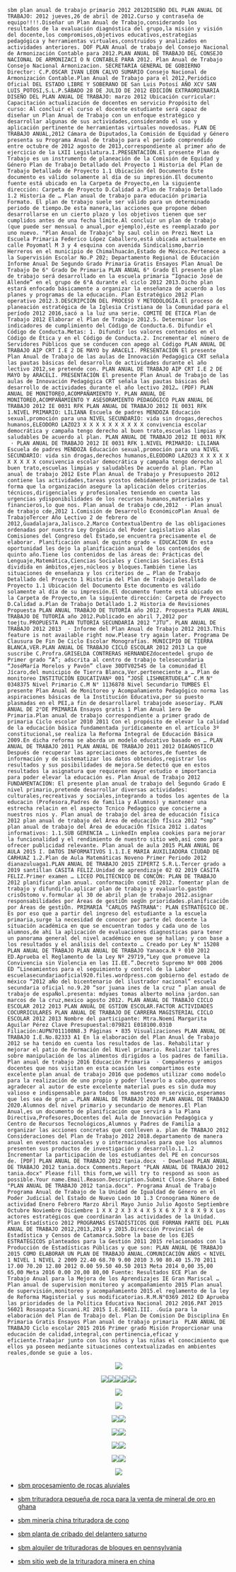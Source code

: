 
```
sbm plan anual de trabajo primario 2012 2012DISEÑO DEL PLAN ANUAL DE TRABAJO: 2012 jueves,26 de abril de 2012.Curso y contraseña de equipo!!!!.Diseñar un Plan Anual de Trabajo,considerando los resultados de la evaluación diagnóstica del grupo,la misión y visión del docente,los compromisos,objetivos educativos,estrategias pedagógica y herramientas virtuales,construidos y analizados en actividades anteriores. DOF PLAN Anual de trabajo del Consejo Nacional de Armonización Contable para 2012.PLAN ANUAL DE TRABAJO DEL CONSEJO NACIONAL DE ARMONIZACI O N CONTABLE PARA 2012. Plan Anual de Trabajo Consejo Nacional Armonizacion. SECRETARIA GENERAL DE GOBIERNO Director: C.P.OSCAR IVAN LEON CALVO SUMARIO Consejo Nacional de Armonización Contable.Plan Anual de Trabajo para el 2012.Periódico Oficial DEL ESTADO LIBRE Y SOBERANO DE San Luis Potosí AÑO XCV SAN LUIS POTOSI,S.L.P.SÁBADO 28 DE JULIO DE 2012 EDICIÓN EXTRAORDINARIA DISEÑO DEL PLAN ANUAL DE TRABAJO: marzo 2012 Ubicación curricular: Capacitación actualización de docentes en servicio Propósito del curso: Al concluir el curso el docente estudiante será capaz de diseñar un Plan Anual de Trabajo con un enfoque estratégico y desarrollar algunas de sus actividades,considerando el uso y aplicación pertinente de herramientas virtuales novedosas. PLAN DE TRABAJO ANUAL,2012 Cámara de Diputados,la Comisión de Equidad y Género presenta su Programa Anual de trabajo para el periodo comprendido entre octubre de 2012 agosto de 2013,correspondiente al primer año de ejercicio de la LXII Legislatura.I.PRESENTACIÓN.El presente Plan de Trabajo es un instrumento de planeación de la Comisión de Equidad y Género Plan de Trabajo Detallado del Proyecto 1 Historia del Plan de Trabajo Detallado de Proyecto 1.1 Ubicación del Documento Este documento es válido solamente al día de su impresión.El documento fuente está ubicado en la Carpeta de Proyecto,en la siguiente dirección: Carpeta de Proyecto D.Calidad a.Plan de Trabajo Detallado 1.2 Historia de … Plan anual de trabajo para educación primaria Formato. El plan de trabajo suele ser válido para un determinado periodo de tiempo.De esta manera,las acciones que propone deben desarrollarse en un cierto plazo y los objetivos tienen que ser cumplidos antes de una fecha límite.Al concluir un plan de trabajo (que puede ser mensual o anual,por ejemplo),éste es reemplazado por uno nuevo. "Plan Anual de Trabajo" by saul colin on Prezi Next La Escuela Primaria Federico López Caballero,está ubicada actualmente en calle Poyomatl M 3 y 4 esquina con avenida Sindicalismo,barrio Herreros en el municipio de Chimalhuacán,Estado de México.Pertenece a la Supervisión Escolar No.P 202; Departamento Regional de Educación Informe Anual De Segundo Grado Primaria Gratis Ensayos Plan Anual De Trabajo De 6° Grado De Primaria PLAN ANUAL 6° Grado El presente plan de trabajo será desarrollado en la escuela primaria “Ignacio José de Allende” en el grupo de 6°A durante el ciclo 2012 2013.Dicho plan estará enfocado básicamente a organizar la enseñanza de acuerdo a los planes y programas de la educación. Plan Estratégico 2012 Plan operativo 2012.3.DESCRIPCIÓN DEL PROCESO Y METODOLOGÍA.El proceso de planeación estratégica de la Iglesia Cristiana de la Comunidad para el período 2012 2016,sacó a la luz una serie. COMITÉ DE ÉTICA Plan de Trabajo 2012 Elaborar el Plan de Trabajo 2012.5. Determinar los indicadores de cumplimiento del Código de Conducta.6. Difundir el Código de Conducta.Metas: 1. Difundir los valores contenidos en el Código de Ética y en el Código de Conducta.2. Incrementar el número de Servidores Públicos que se conducen con apego al Código PLAN ANUAL DE TRABAJO AIP CRT I.E 2 DE MAYO by ARACELI. PRESENTACIÓN El presente Plan Anual de Trabajo de las aulas de Innovación Pedagógica CRT señala las pautas básicas del desarrollo de actividades durante el año lectivo 2012,se pretende con. PLAN ANUAL DE TRABAJO AIP CRT I.E 2 DE MAYO by ARACELI. PRESENTACIÓN El presente Plan Anual de Trabajo de las aulas de Innovación Pedagógica CRT señala las pautas básicas del desarrollo de actividades durante el año lectivo 2012… (PDF) PLAN ANUAL DE MONITOREO,ACOMPAÑAMIENTO Y. PLAN ANUAL DE MONITOREO,ACOMPAÑAMIENTO Y ASESORAMIENTO PEDAGÓGICO PLAN ANUAL DE TRABAJO 2012 IE 0031 RFK PLAN ANUAL DE TRABAJO 2012 IE 0031 RFK 1.NIVEL PRIMARIO: LILIANA Escuela de padres MENDOZA Educación sexual,promoción para una NIVEL SECUNDARIO: vida sin drogas,derechos humanos,ELEODORO LAZO23 X X X X X X X X X X convivencia escolar democrática y campaña tengo derecho al buen trato,escuelas limpias y saludables De acuerdo al plan. PLAN ANUAL DE TRABAJO 2012 IE 0031 RFK  · PLAN ANUAL DE TRABAJO 2012 IE 0031 RFK 1.NIVEL PRIMARIO: LILIANA Escuela de padres MENDOZA Educación sexual,promoción para una NIVEL SECUNDARIO: vida sin drogas,derechos humanos,ELEODORO LAZO23 X X X X X X X X X X convivencia escolar democrática y campaña tengo derecho al buen trato,escuelas limpias y saludables De acuerdo al plan. Plan anual de trabajo 2012 Este Plan Anual de Trabajo y Presupuesto 2012 contiene las actividades,tareas ycostos debidamente priorizadas,de tal forma que la organización asegure la aplicación delos criterios técnicos,dirigenciales y profesionales teniendo en cuenta las urgencias ydisponibilidades de los recursos humanos,materiales y financieros,lo que nos. Plan anual de trabajo cde,2012  · Plan anual de trabajo cde,2012 1.Comisión de Desarrollo EconómicoPlan Anual de TrabajoTercer Año Lectivo 2 de febrero de 2012,Guadalajara,Jalisco.2.Marco ContextualDentro de las obligaciones ordenadas por nuestra Ley Orgánica del Poder Legislativo alas Comisiones del Congreso del Estado,se encuentra precisamente el de elaborar. Planificación anual de quinto grado « EDUCACION En esta oportunidad les dejo la planificación anual de los contenidos de quinto año.Tiene los contenidos de las áreas de: Prácticas del Lenguaje,Matemática,Ciencias Sociales y Ciencias Sociales.Está dividida en ámbitos,ejes,núcleos y bloques.También tiene las situaciones de enseñanza y los criterios de … Plan de Trabajo Detallado del Proyecto 1 Historia del Plan de Trabajo Detallado de Proyecto 1.1 Ubicación del Documento Este documento es válido solamente al día de su impresión.El documento fuente está ubicado en la Carpeta de Proyecto,en la siguiente dirección: Carpeta de Proyecto D.Calidad a.Plan de Trabajo Detallado 1.2 Historia de Revisiones Propuesta PLAN ANUAL TRABAJO DE TUTORÍA año 2012. Propuesta PLAN ANUAL TRABAJO DE TUTORÍA año 2012.Publicado en abril 7,2012 por toejtu.PROPUESTA PLAN TUTORÍA SECUNDARIA 2012 “JTU”. PLAN ANUAL DE TRABAJO 2012 2013  · Informe del Plan Anual de Trabajo 2012 2013.This feature is not available right now.Please try again later. Programa De Clausura De Fin De Ciclo Escolar Monografías. MUNICIPIO DE TIERRA BLANCA,VER.PLAN ANUAL DE TRABAJO CICLO ESCOLAR 2012 2013 La que suscribe C.Profra.GRISELDA CONTRERAS HERNANDEZdocentedel grupo de Primer grado “A”; adscrita al centro de trabajo telesecundaria “JoséMaría Morelos y Pavón” clave 30DTV0254S de la comunidad El Jícaro,del municipio de Tierra Blanca,Ver.perteneciente a … Plan de monitoreo INSTITUCIÓN EDUCATIVANº 001 “JOSÉ LISHNERTUDELA” C.M N° 0348375 Nivel Primario C.M N° 1136878 Nivel Secundario TUMBES El presente Plan Anual de Monitoreo y Acompañamiento Pedagógico norma las aspiraciones básicas de la Institución Educativa,por su puesto plasmadas en el PEI,a fin de desarrollarel trabajode asesoríay. PLAN ANUAL DE 2°DE PRIMARIA Ensayos gratis 1 Plan Anual 1ero De Primaria.Plan anual de trabajo correspondiente a primer grado de primaria Ciclo escolar 2010 2011 Con el propósito de elevar la calidad de la educación básica fundamentada jurídicamente en el artículo 3º constitucional,se realiza la Reforma Integral de Educación Básica 2009.En dicha reforma se aborda un modelo educativo basado en … PLAN ANUAL DE TRABAJO 2011 PLAN ANUAL DE TRABAJO 2011 2012 DIAGNOSTICO Después de recuperar las apreciaciones de actores,de fuentes de información y de sistematizar los datos obtenidos,registrar los resultados y sus posibilidades de mejora.Se detectó que en estos resultados la asignatura que requieren mayor estudio e importancia para poder elevar la educación es. Plan Anual de Trabajo 2012 FUNDAMENTACION: El presente plan anual de trabajo del Segundo Grado E nivel primario,pretende desarrollar diversas actividades: culturales,recreativas y sociales,integrando a todos los agentes de la educacin (Profesora,Padres de familia y Alumnos) y mantener una estrecha relacin en el aspecto Tcnico Pedaggico que concierne a nuestros nios y. Plan anual de trabajo del área de educación física 2012 plan anual de trabajo del Área de educaciÓn fÍsica 2012 “smp” plan anual de trabajo del Área de educaciÓn fÍsica 2012 i.datos informativos: 1.1.SUB GERENCIA … LinkedIn emplea cookies para mejorar la funcionalidad y el rendimiento de nuestro sitio web,así como para ofrecer publicidad relevante. Plan anual de aula 2015 PLAN ANUAL DE AULA 2015 I. DATOS INFORMATIVOS 1.1.I.E MARIA AUXILIADORA CIUDAD DE CARHUAZ 1.2.Plan de Aula Matemáticas Noveno Primer Periodo 2012 dianazuluaga1.PLAN ANUAL DE TRABAJO 2015 ZIPERTZ S.R.L.Tercer grado a 2019 santillan CASITA FELIZ.Unidad de aprendizaje 02 02 2019 CASITA FELIZ.Primer examen … LICEO POLITÉCNICO DE CONCÓN: PLAN DE TRABAJO 2012 planificar plan anual. conformaciÓn comitÉ 2012. fomentar plan de trabajo y difundirlo.aplicar plan de trabajo y evaluarlo.gastÓn crisÓstomo v.formular al 30 de abril plan de trabajo 2012.asignar responsabilidades por Áreas de gestiÓn segÚn prioridades.planificaciÓn por Áreas de gestiÓn. PRIMARIA "CARLOS PASTRANA": PLAN ESTRATÉGICO DE. Es por eso que a partir del ingreso del estudiante a la escuela primaria,surge la necesidad de conocer por parte del docente la situación académica en que se encuentran todos y cada uno de los alumnos,de ahí la aplicación de evaluaciones diagnosticas para tener un panorama general del nivel académico en que se hallan; y con base a los resultados y el análisis del contexto … Creado por Ley N° 15208 PLAN ANUAL DE TRABAJO PLAN ANUAL DE TRABAJO Yanaoca.N º 010 2012 ED.Aprueba el Reglamento de la Ley Nº 29719,“Ley que promueve la Convivencia sin Violencia en las II.EE.”.Decreto Supremo Nº 008 2006 ED “Lineamientos para el seguimiento y control de la Labor escuelasecundariaoficial920.files.wordpress.com gobierno del estado de méxico “2012 aÑo del bicentenario del ilustrador nacional” escuela secundaria oficial no.9.20 “sor juana ines de la cruz ” plan anual de trabajo de espaÑol.presenta: mdyaes tomas alberto molina jardon.san marcos de la cruz,mexico agosto 2012. PLAN ANUAL DE TRABAJO CICLO ESCOLAR 2012 2013 PLAN ANUAL DE GSTION ESCOLAR.FACTOR ACTIVIDADES COCURRICULARES PLAN ANUAL DE TRABAJO DE CARRERA MAGISTERIAL CICLO ESCOLAR 2012 2013 Nombre del participante: Mtra.Noemí Margarita Aguilar Pérez Clave Presupuestal:079821 E018100.0310 Filiación:AUPN7011108N8.3 Páginas • 835 Visualizaciones PLAN ANUAL DE TRABAJO I.E.No.82333 A1 En la elaboración del Plan Anual de Trabajo 2012 se ha tenido en cuenta los resultados de las. Rehabilitar y mejorar el patio de Formación del Nivel primario. Realizar talleres sobre manipulación de los alimentos dirigidos a los padres de familia. Plan anual de trabajo 2016 Educación Primaria  · Compañeros y amigos docentes que nos visitan en esta ocasión les compartimos este excelente plan anual de trabajo 2016 que podemos utilizar como modelo para la realización de uno propio y poder llevarlo a cabo,queremos agradecer al autor de este excelente material pues es sin duda muy valioso e indispensable para todos los maestros en servicio,esperamos que les sea de gran … PLAN ANUAL DE TRABAJO 2020 PLAN ANUAL DE TRABAJO 2020.Alumnos del nivel primario y secundario de menores.El Plan Anual,es un documento de planificación que servirá a la Plana Directiva,Profesores,Docentes del Aula de Innovación Pedagógica y Centro de Recursos Tecnológicos,Alumnos y Padres de Familia a organizar las acciones concretas que conlleven a. plan de TRABAJO 2012 Consideraciones del Plan de Trabajo 2012 2018.departamento de manera anual en eventos nacionales y o internacionales para que los alumnos presenten sus productos de investigación y desarrollo.1.1.2 Incrementar la participación de los estudiantes del PE en concursos de. [PDF] PLAN ANUAL DE TRABAJO 2012 tania.docx  · Download PLAN ANUAL DE TRABAJO 2012 tania.docx Comments.Report "PLAN ANUAL DE TRABAJO 2012 tania.docx" Please fill this form,we will try to respond as soon as possible.Your name.Email.Reason.Description.Submit Close.Share & Embed "PLAN ANUAL DE TRABAJO 2012 tania.docx". Programa Anual de Trabajo Programa Anual de Trabajo de la Unidad de Igualdad de Género en el Poder Judicial del Estado de Nuevo León 10 1.3 Cronograma Número de actividad Enero Febrero Marzo Abril Mayo Junio Julio Agosto Septiembre Octubre Noviembre Diciembre 1 X X 2 X 3 X 4 X 5 X 6 X 7 X 8 X 9 X Los actores estratégicos que coordinarán las actividades de la Unidad. Plan Estadístico 2012 PROGRAMAS ESTADÍSTICOS QUE FORMAN PARTE DEL PLAN ANUAL DE TRABAJO 2012,2013,2014 y 2015.Dirección Provincial de Estadística y Censos de Catamarca.Sobre la base de los EJES ESTRATÉGICOS planteados para la Gestión 2011 2015 relacionados con la Producción de Estadísticas Públicas y que son: PLAN ANUAL DE TRABAJO 2015 COMO ELABORAR UN PLAN DE TRABAJO ANUAL.COMUNICACIÓN AÑOS < NIVEL 1 NIVEL 1 NIVEL 2 2009 22.40 68.70 9.00 2010 3.90 80.40 15.70 2011 17.00 70.20 12.80 2012 0.00 59.50 40.50 2013 Meta 2014 0,00 35,00 65,00 Meta 2016 0.00 20,00 80,00 Fuente: Resultados ECE Plan de Trabajo Anual para la Mejora de los Aprendizajes IE Gran Mariscal … Plan anual de supervision monitoreo y acompañamiento 2015 Plan anual de supervisión,monitoreo y acompañamiento 2015.el reglamento de la ley de Reforma Magisterial y sus modificatorias.R.M.N°0369 2012 ED Aprueba las prioridades de la Política Educativa Nacional 2012 2016.PAT 2015 56021 Rosaspata Sicuani.RI 2015 I.E.56021.III. .Guía para la elaboración del Plan de Trabajo del. Plan De Comision De Disciplina En Primaria Gratis Ensayos Plan anual de trabajo primaria ﻿ PLAN ANUAL DE TRABAJO Ciclo escolar 2015 2016 Primer grado Misión Proporcionar una educación de calidad,integral,con pertinencia,eficaz y eficiente.Trabajar junto con los niños y las niñas el conocimiento que ellos ya poseen mediante situaciones contextualizadas en ambientes reales,donde se guie a los. 
```

<div align="center">

<a href="https://es-crusher.shibang-china.com/github&k=sbm+plan+anual+de+trabajo+primario+2012+2012"><img src="https://static.shibang-china.com/es/crusher/logo.jpg"></a>

<a href="https://es-crusher.shibang-china.com/github&k=sbm+plan+anual+de+trabajo+primario+2012+2012"><img src="https://static.shibang-china.com/es/crusher/index.jpg"></a><a href="https://es-crusher.shibang-china.com/material.htmlgithub&k=sbm+plan+anual+de+trabajo+primario+2012+2012"><img src="https://static.shibang-china.com/es/crusher/material.jpg"></a><a href="https://es-crusher.shibang-china.com/application.htmlgithub&k=sbm+plan+anual+de+trabajo+primario+2012+2012"><img src="https://static.shibang-china.com/es/crusher/application.jpg"></a><a href="https://es-crusher.shibang-china.com/aboutus.htmlgithub&k=sbm+plan+anual+de+trabajo+primario+2012+2012"><img src="https://static.shibang-china.com/es/crusher/aboutus.jpg"></a><a href="https://es-crusher.shibang-china.com/contact.htmlgithub&k=sbm+plan+anual+de+trabajo+primario+2012+2012"><img src="https://static.shibang-china.com/es/crusher/contact.jpg"></a>

<a href="https://es-crusher.shibang-china.com/github&k=sbm+plan+anual+de+trabajo+primario+2012+2012"><img src="https://static.shibang-china.com/es/crusher/banner.jpg"></a>

<a href="https://swt.shibang-china.com/github&k=sbm+plan+anual+de+trabajo+primario+2012+2012"><img src="https://static.shibang-china.com/es/crusher/text.jpg"></a>

<a href="https://swt.shibang-china.com/github&k=sbm+plan+anual+de+trabajo+primario+2012+2012"><img src="https://static.shibang-china.com/es/crusher/chat.jpg"></a><a href="https://es-crusher.shibang-china.com/contact.htmlgithub&k=sbm+plan+anual+de+trabajo+primario+2012+2012"><img src="https://static.shibang-china.com/es/crusher/message.jpg"></a>

<a href="https://es-crusher.shibang-china.com/products/pe.htmlgithub&k=sbm+plan+anual+de+trabajo+primario+2012+2012"><img src="https://static.shibang-china.com/es/crusher/pe.jpg"></a><a href="https://es-crusher.shibang-china.com/products/pf.htmlgithub&k=sbm+plan+anual+de+trabajo+primario+2012+2012"><img src="https://static.shibang-china.com/es/crusher/pf.jpg"></a>

<a href="https://es-crusher.shibang-china.com/products/hpt.htmlgithub&k=sbm+plan+anual+de+trabajo+primario+2012+2012"><img src="https://static.shibang-china.com/es/crusher/hpt.jpg"></a><a href="https://es-crusher.shibang-china.com/products/vsi.htmlgithub&k=sbm+plan+anual+de+trabajo+primario+2012+2012"><img src="https://static.shibang-china.com/es/crusher/vsi.jpg"></a>

<a href="https://es-crusher.shibang-china.com/products/klv.htmlgithub&k=sbm+plan+anual+de+trabajo+primario+2012+2012"><img src="https://static.shibang-china.com/es/crusher/klv.jpg"></a><a href="https://es-crusher.shibang-china.com/products/portable.htmlgithub&k=sbm+plan+anual+de+trabajo+primario+2012+2012"><img src="https://static.shibang-china.com/es/crusher/portable.jpg"></a>

<a href="https://swt.shibang-china.com/github&k=sbm+plan+anual+de+trabajo+primario+2012+2012"><img src="https://static.shibang-china.com/es/crusher/case.jpg"></a>

</div>


* [sbm procesamiento de rocas aluviales](sbm%20procesamiento%20de%20rocas%20aluviales.md)

* [sbm trituradora pequeña de roca para la venta de mineral de oro en ghana](sbm%20trituradora%20peque%C3%B1a%20de%20roca%20para%20la%20venta%20de%20mineral%20de%20oro%20en%20ghana.md)

* [sbm minería china trituradora de cono](sbm%20miner%C3%ADa%20china%20trituradora%20de%20cono.md)

* [sbm planta de cribado del delantero saturno](sbm%20planta%20de%20cribado%20del%20delantero%20saturno.md)

* [sbm alquiler de trituradoras de bloques en pennsylvania](sbm%20alquiler%20de%20trituradoras%20de%20bloques%20en%20pennsylvania.md)

* [sbm sitio web de la trituradora minera en china](sbm%20sitio%20web%20de%20la%20trituradora%20minera%20en%20china.md)